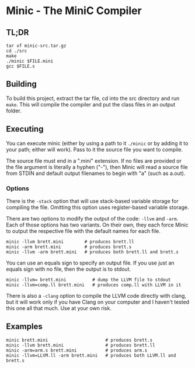 # Minic - The MiniC Compiler

## TL;DR

    tar xf minic-src.tar.gz
    cd ./src
	make
	./minic $FILE.mini
	gcc $FILE.s


## Building

To build this project, extract the tar file, cd into the src directory and run
`make`. This will compile the compiler and put the class files in an output
folder.


## Executing

You can execute minic (either by using a path to it `./minic` or by adding
it to your path; either will work). Pass to it the source file you want to
compile.

The source file must end in a ".mini" extension. If no files are provided or
the file argument is literally a hyphen ("-"), then Minic will read a source
file from STDIN and default output filenames to begin with "a" (such as a.out).


### Options

There is the `-stack` option that will use stack-based variable storage for
compiling the file. Omitting this option uses register-based variable storage.

There are two options to modify the output of the code: `-llvm` and `-arm`.
Each of those options has two variants. On their own, they each force Minic
to output the respective file with the default names for each file.

    minic -llvm brett.mini        # produces brett.ll
    minic -arm brett.mini         # produces brett.s
    minic -llvm -arm brett.mini   # produces both brett.ll and brett.s

You can use an equals sign to specify an output file. If you use just an equals
sign with no file, then the output is to stdout.

    minic -llvm= brett.mini          # dump the LLVM file to stdout
    minic -llvm=comp.ll brett.mini   # produces comp.ll with LLVM in it

There is also a `-clang` option to compile the LLVM code directly with clang,
but it will work only if you have Clang on your computer and I haven't tested
this one all that much. Use at your own risk.

## Examples

    minic brett.mini                      # produces brett.s
    minic -llvm brett.mini                # produces brett.ll
    minic -arm=arm.s brett.mini           # produces arm.s
    minic -llvm=LLVM.ll -arm brett.mini   # produces both LLVM.ll and brett.s
